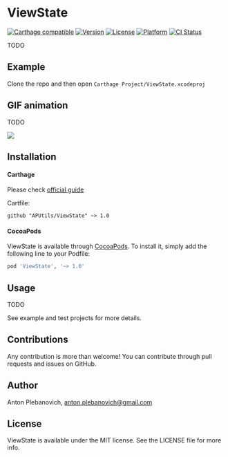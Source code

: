 # ViewState

[![Carthage compatible](https://img.shields.io/badge/Carthage-compatible-4BC51D.svg?style=flat)](https://github.com/Carthage/Carthage)
[![Version](https://img.shields.io/cocoapods/v/ViewState.svg?style=flat)](http://cocoapods.org/pods/ViewState)
[![License](https://img.shields.io/cocoapods/l/ViewState.svg?style=flat)](http://cocoapods.org/pods/ViewState)
[![Platform](https://img.shields.io/cocoapods/p/ViewState.svg?style=flat)](http://cocoapods.org/pods/ViewState)
[![CI Status](http://img.shields.io/travis/APUtils/ViewState.svg?style=flat)](https://travis-ci.org/APUtils/ViewState)

TODO

## Example

Clone the repo and then open `Carthage Project/ViewState.xcodeproj`

## GIF animation

TODO

<img src="Example/ViewState/<#NAME#>.gif"/>

## Installation

#### Carthage

Please check [official guide](https://github.com/Carthage/Carthage#if-youre-building-for-ios-tvos-or-watchos)

Cartfile:

```
github "APUtils/ViewState" ~> 1.0
```

#### CocoaPods

ViewState is available through [CocoaPods](http://cocoapods.org). To install
it, simply add the following line to your Podfile:

```ruby
pod 'ViewState', '~> 1.0'
```

## Usage

TODO

See example and test projects for more details.

## Contributions

Any contribution is more than welcome! You can contribute through pull requests and issues on GitHub.

## Author

Anton Plebanovich, anton.plebanovich@gmail.com

## License

ViewState is available under the MIT license. See the LICENSE file for more info.
